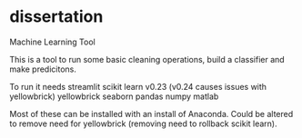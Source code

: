 # dissertation
Machine Learning Tool

This is a tool to run some basic cleaning operations, build a classifier and make predicitons.

To run it needs 
streamlit
scikit learn v0.23 (v0.24 causes issues with yellowbrick)
yellowbrick
seaborn
pandas
numpy
matlab

Most of these can be installed with an install of Anaconda.
Could be altered to remove need for yellowbrick (removing need to rollback scikit learn).
